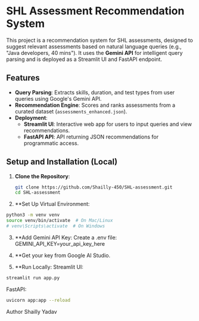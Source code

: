 # SHL Assessment Recommendation System

This project is a recommendation system for SHL assessments, designed to suggest relevant assessments based on natural language queries (e.g., "Java developers, 40 mins"). It uses the **Gemini API** for intelligent query parsing and is deployed as a Streamlit UI and FastAPI endpoint.

## Features
- **Query Parsing**: Extracts skills, duration, and test types from user queries using Google's Gemini API.
- **Recommendation Engine**: Scores and ranks assessments from a curated dataset (`assessments_enhanced.json`).
- **Deployment**:
  - **Streamlit UI**: Interactive web app for users to input queries and view recommendations.
  - **FastAPI API**: API returning JSON recommendations for programmatic access.


## Setup and Installation (Local)
1. **Clone the Repository**:
   ```bash
   git clone https://github.com/Shailly-450/SHL-assessment.git
   cd SHL-assessment
2. **Set Up Virtual Environment:
  ```bash
  python3 -m venv venv
  source venv/bin/activate  # On Mac/Linux
  # venv\Scripts\activate  # On Windows
```
3. **Add Gemini API Key:
Create a .env file:
GEMINI_API_KEY=your_api_key_here

4. **Get your key from Google AI Studio.
5. **Run Locally:
Streamlit UI:
```bash
streamlit run app.py
```
FastAPI:
```bash
uvicorn app:app --reload
```

Author
Shailly Yadav

